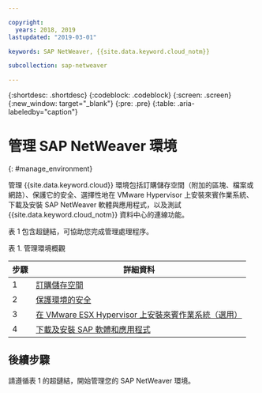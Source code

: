 ```yaml
---

copyright:
  years: 2018, 2019
lastupdated: "2019-03-01"

keywords: SAP NetWeaver, {{site.data.keyword.cloud_notm}}

subcollection: sap-netweaver

---
```


{:shortdesc: .shortdesc}
{:codeblock: .codeblock}
{:screen: .screen}
{:new_window: target="_blank"}
{:pre: .pre}
{:table: .aria-labeledby="caption"}

# 管理 SAP NetWeaver 環境
{: #manage_environment}

管理 {{site.data.keyword.cloud}} 環境包括訂購儲存空間（附加的區塊、檔案或網路）、保護它的安全、選擇性地在 VMware Hypervisor 上安裝來賓作業系統、下載及安裝 SAP NetWeaver 軟體與應用程式，以及測試 {{site.data.keyword.cloud_notm}} 資料中心的連線功能。

表 1 包含超鏈結，可協助您完成管理處理程序。

表 1. 管理環境概觀

|步驟 |詳細資料 |
| --- | --- |
|1 |[訂購儲存空間](/docs/infrastructure/sap-netweaver?topic=sap-netweaver-order_storage#order_storage) |
|2 |[保護環境的安全](/docs/infrastructure/sap-netweaver?topic=sap-netweaver-secure_environment#secure_environment) |
|3 |[在 VMware ESX Hypervisor 上安裝來賓作業系統（選用）](/docs/infrastructure/sap-netweaver?topic=sap-netweaver-install_guest_os#install_guest_os) |
|4 |[下載及安裝 SAP 軟體和應用程式](/docs/infrastructure/sap-netweaver?topic=sap-netweaver-install_sap#install_sap) |

## 後續步驟

請遵循表 1 的超鏈結，開始管理您的 SAP NetWeaver 環境。
